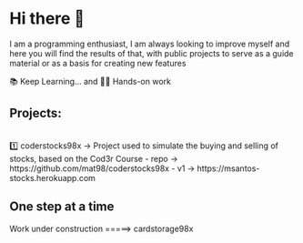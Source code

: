 # Hi there 👋

I am a programming enthusiast, I am always looking to improve myself and here you will find the results of that, with public projects to serve as a guide material or as a basis for creating new features

📚 Keep Learning... and 👷‍♂️ Hands-on work

## Projects:
<br>
1️⃣ coderstocks98x -> Project used to simulate the buying and selling of stocks, based on the Cod3r Course
- repo -> https://github.com/mat98/coderstocks98x
- v1 -> https://msantos-stocks.herokuapp.com

## One step at a time
Work under construction =====> cardstorage98x
